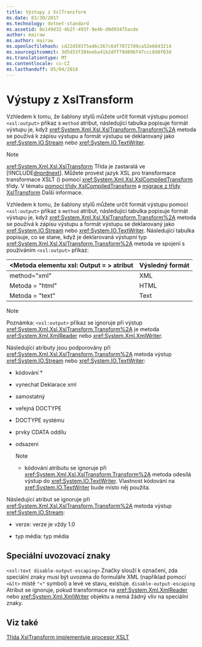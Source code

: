 ```yaml
---
title: Výstupy z XslTransform
ms.date: 03/30/2017
ms.technology: dotnet-standard
ms.assetid: 8e149d32-4b2f-493f-9e4b-d0d93475acde
author: mairaw
ms.author: mairaw
ms.openlocfilehash: cd22d59375a46c267c6df70727d9ca52e6843214
ms.sourcegitcommit: 3d5d33f384eeba41b2dff79d096f47ccc8d8f03d
ms.translationtype: MT
ms.contentlocale: cs-CZ
ms.lasthandoff: 05/04/2018
---
```

# <a name="outputs-from-an-xsltransform"></a>Výstupy z XslTransform
Vzhledem k tomu, že šablony stylů můžete určit formát výstupu pomocí `<xsl:output>` příkaz s `method` atribut, následující tabulka popisuje formát výstupu je, když <xref:System.Xml.Xsl.XslTransform.Transform%2A> metoda se používá k zápisu výstupu a formát výstupu se deklarovaný jako <xref:System.IO.Stream> nebo <xref:System.IO.TextWriter>.  
  
> [!NOTE]
>  <xref:System.Xml.Xsl.XslTransform> Třída je zastaralá ve [!INCLUDE[dnprdnext](../../../../includes/dnprdnext-md.md)]. Můžete provést jazyk XSL pro transformace transformace XSLT () pomocí <xref:System.Xml.Xsl.XslCompiledTransform> třídy. V tématu [pomocí třídy XslCompiledTransform](../../../../docs/standard/data/xml/using-the-xslcompiledtransform-class.md) a [migrace z třídy XslTransform](../../../../docs/standard/data/xml/migrating-from-the-xsltransform-class.md) Další informace.  
  
 Vzhledem k tomu, že šablony stylů můžete určit formát výstupu pomocí `<xsl:output>` příkaz s `method` atribut, následující tabulka popisuje formát výstupu je, když <xref:System.Xml.Xsl.XslTransform.Transform%2A> metoda se používá k zápisu výstupu a formát výstupu se deklarovaný jako <xref:System.IO.Stream> nebo <xref:System.IO.TextWriter>. Následující tabulka popisuje, co se stane, když je deklarovaná výstupní typ <xref:System.Xml.Xsl.XslTransform.Transform%2A> metoda ve spojení s používáním `<xsl:output>` příkaz:  
  
|\<Metoda elementu xsl: Output = > atribut|Výsledný formát|  
|-----------------------------------------|-------------------|  
|method="xml"|XML|  
|Metoda = "html"|HTML|  
|Metoda = "text"|Text|  
  
> [!NOTE]
>  Poznámka: `<xsl:output>` příkaz se ignoruje při výstup <xref:System.Xml.Xsl.XslTransform.Transform%2A> je metoda <xref:System.Xml.XmlReader> nebo <xref:System.Xml.XmlWriter>.  
  
 Následující atributy jsou podporovány při <xref:System.Xml.Xsl.XslTransform.Transform%2A> metoda výstup <xref:System.IO.Stream> nebo <xref:System.IO.TextWriter>:  
  
-   kódování *  
  
-   vynechat Deklarace xml  
  
-   samostatný  
  
-   veřejná DOCTYPE  
  
-   DOCTYPE systému  
  
-   prvky CDATA oddílu  
  
-   odsazení  
  
    > [!NOTE]
    >  * kódování atributu se ignoruje při <xref:System.Xml.Xsl.XslTransform.Transform%2A> metoda odesílá výstup do <xref:System.IO.TextWriter>. Vlastnost kódování na <xref:System.IO.TextWriter> bude místo něj použita.  
  
 Následující atribut se ignoruje při <xref:System.Xml.Xsl.XslTransform.Transform%2A> metoda výstup <xref:System.IO.Stream>:  
  
-   verze: verze je vždy 1.0  
  
-   typ média: typ média  
  
## <a name="escaping-special-characters"></a>Speciální uvozovací znaky  
 `<xsl:text disable-output-escaping>` Značky slouží k označení, zda speciální znaky musí být uvozena do formuláře XML (například pomocí `<&lt>` místě `"<"` symbol) a levé ve stavu, existuje. `disable-output-escaping` Atribut se ignoruje, pokud transformace na <xref:System.Xml.XmlReader> nebo <xref:System.Xml.XmlWriter> objektu a nemá žádný vliv na speciální znaky.  
  
## <a name="see-also"></a>Viz také  
 [Třída XslTransform implementuje procesor XSLT](../../../../docs/standard/data/xml/xsltransform-class-implements-the-xslt-processor.md)
